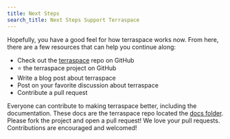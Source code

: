 ```yaml
---
title: Next Steps
search_title: Next Steps Support Terraspace
---
```


Hopefully, you have a good feel for how terraspace works now. From here, there are a few resources that can help you continue along:

* Check out the [terraspace](https://github.com/boltops-tools/terraspace) repo on GitHub
* ⭐️ the terraspace project on GitHub
* Write a blog post about terraspace
* Post on your favorite discussion about terraspace
* Contribute a pull request

Everyone can contribute to making terraspace better, including the documentation. These docs are the terraspace repo located the [docs folder](https://github.com/boltops-tools/terraspace-docs/tree/master). Please fork the project and open a pull request!  We love your pull requests. Contributions are encouraged and welcomed!
